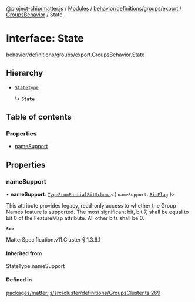 [@project-chip/matter.js](../README.md) / [Modules](../modules.md) / [behavior/definitions/groups/export](../modules/behavior_definitions_groups_export.md) / [GroupsBehavior](../modules/behavior_definitions_groups_export.GroupsBehavior.md) / State

# Interface: State

[behavior/definitions/groups/export](../modules/behavior_definitions_groups_export.md).[GroupsBehavior](../modules/behavior_definitions_groups_export.GroupsBehavior.md).State

## Hierarchy

- [`StateType`](../modules/behavior_definitions_groups_export._internal_.md#statetype)

  ↳ **`State`**

## Table of contents

### Properties

- [nameSupport](behavior_definitions_groups_export.GroupsBehavior.State.md#namesupport)

## Properties

### nameSupport

• **nameSupport**: [`TypeFromPartialBitSchema`](../modules/schema_export.md#typefrompartialbitschema)\<\{ `nameSupport`: [`BitFlag`](../modules/schema_export.md#bitflag)  }\>

This attribute provides legacy, read-only access to whether the Group Names feature is supported. The
most significant bit, bit 7, shall be equal to bit 0 of the FeatureMap attribute. All other bits shall
be 0.

**`See`**

MatterSpecification.v11.Cluster § 1.3.6.1

#### Inherited from

StateType.nameSupport

#### Defined in

[packages/matter.js/src/cluster/definitions/GroupsCluster.ts:269](https://github.com/project-chip/matter.js/blob/2d9f2165d2672864fda3496a6d0d5f93597f82c6/packages/matter.js/src/cluster/definitions/GroupsCluster.ts#L269)
